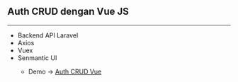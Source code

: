 <h2> Auth CRUD dengan Vue JS </h2>
<hr>
<ul>
<li> Backend API Laravel </li>
<li> Axios  </li>
<li> Vuex </li>
<li> Senmantic UI</li>
<ul>
  <li> Demo -> <a href="https://crudvue.netlify.app/signin"> Auth CRUD Vue</a>
